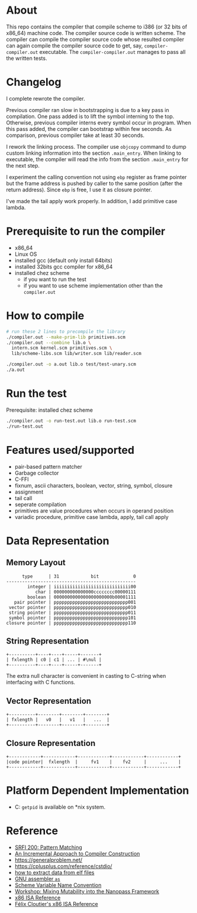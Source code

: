 # About
This repo contains the compiler that compile scheme to i386 (or 32 bits of x86_64) machine code. The compiler source code is written scheme. The compiler can compile the compiler source code whose resulted compiler can again compile the compiler source code to get, say, `compiler-compiler.out` executable. The `compiler-compiler.out` manages to pass all the written tests.

# Changelog
I complete rewrote the compiler.

Previous compiler ran slow in bootstrapping is due to a key pass in compilation.
One pass added is to lift the symbol interning to the top.
Otherwise, previous compiler interns every symbol occur in program.
When this pass added, the compiler can bootstrap within few seconds.
As comparison, previous compiler take at least 30 seconds.

I rework the linking process. The compiler use `objcopy` command to dump custom linking information into the section `.main_entry`.
When linking to executable, the compiler will read the info from the section `.main_entry` for the next step.

I experiment the calling convention not using `ebp` register as frame pointer
but the frame address is pushed by caller to the same position (after the return address).
Since `ebp` is free, I use it as closure pointer.

I've made the tail apply work properly. In addition, I add primitive case lambda.

# Prerequisite to run the compiler
- x86_64
- Linux OS
- installed gcc (default only install 64bits)
- installed 32bits gcc compiler for x86_64
- installed chez scheme
  - if you want to run the test
  - if you want to use scheme implementation other than the `compiler.out`

# How to compile
```bash
# run these 2 lines to precompile the library
./compiler.out --make-prim-lib primitives.scm
./compiler.out --combine lib.o \
  intern.scm kernel.scm primitives.scm \
  lib/scheme-libs.scm lib/writer.scm lib/reader.scm

./compiler.out -o a.out lib.o test/test-unary.scm
./a.out
```

# Run the test
Prerequisite: installed chez scheme
```bash
./compiler.out -o run-test.out lib.o run-test.scm
./run-test.out
```

# Features used/supported
- pair-based pattern matcher
- Garbage collector
- C-FFI
- fixnum, ascii characters, boolean, vector, string, symbol, closure
- assignment
- tail call
- seperate compilation
- primitives are value procedures when occurs in operand position
- variadic procedure, primitive case lambda, apply, tail call apply

# Data Representation
## Memory Layout
```
      type      | 31            bit             0
-------------------------------------------------
        integer | iiiiiiiiiiiiiiiiiiiiiiiiiiiii00
           char | 000000000000000cccccccc00000111
        boolean | 0000000000000000000000b00001111
   pair pointer | pppppppppppppppppppppppppppp001
 vector pointer | pppppppppppppppppppppppppppp010
 string pointer | pppppppppppppppppppppppppppp011
 symbol pointer | pppppppppppppppppppppppppppp101
closure pointer | pppppppppppppppppppppppppppp110
```

## String Representation
```
+----------+----+----+-----+-------+
| fxlength | c0 | c1 | ... | #\nul |
+----------+----+----+-----+-------+
```
The extra null character is convenient in casting to C-string when interfacing with C functions.

## Vector Representation
```
+----------+--------+--------+--------+
| fxlength |   v0   |   v1   |   ...  |
+----------+--------+--------+--------+
```

## Closure Representation
```
+------------+------------+------------+------------+------------+
|code pointer|  fxlength  |     fv1    |    fv2     |     ...    |
+------------+------------+------------+------------+------------+
```

# Platform Dependent Implementation
- C: `getpid` is available on *nix system.

# Reference
- [SRFI 200: Pattern Matching](https://srfi.schemers.org/srfi-200/srfi-200.html)
- [An Incremental Approach to Compiler Construction](http://scheme2006.cs.uchicago.edu/11-ghuloum.pdf)
- https://generalproblem.net/
- https://cplusplus.com/reference/cstdio/
- [how to extract data from elf files](https://stackoverflow.com/questions/1685483/how-can-i-examine-contents-of-a-data-section-of-an-elf-file-on-linux)
- [GNU assembler `as`](https://sourceware.org/binutils/docs/as/)
- [Scheme Variable Name Convention](http://community.schemewiki.org/?variable-naming-convention)
- [Workshop: Mixing Mutability into the Nanopass Framework](https://www.youtube.com/watch?v=wTGlKCfP90A)
- [x86 ISA Reference](https://c9x.me/x86)
- [Félix Cloutier's x86 ISA Reference](https://www.felixcloutier.com/x86/)
